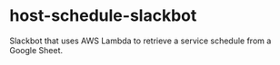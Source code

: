 # host-schedule-slackbot
Slackbot that uses AWS Lambda to retrieve a service schedule from a Google Sheet.
